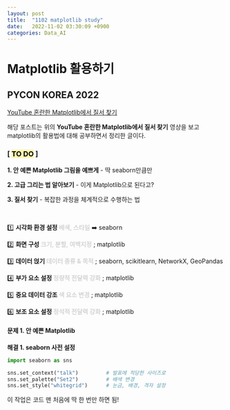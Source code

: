 ```yaml
---
layout: post
title:  "1102 matplotlib study"
date:   2022-11-02 03:30:09 +0900
categories: Data_AI
---
```

# Matplotlib 활용하기

## PYCON KOREA 2022
[YouTube 혼란한 Matplotlib에서 질서 찾기](https://youtu.be/ZTRKojTLE8M) 

해당 포스트는 위의 **YouTube 혼란한 Matplotlib에서 질서 찾기** 영상을 보고 matplotlib의 활용법에 대해 공부하면서 정리한 글이다.

### [ <mark style='background-color: #fff5b1'>TO DO</mark> ]
**1. 안 예쁜 Matplotlib 그림을 예쁘게** - 딱 seaborn만큼만

**2. 고급 그리는 법 알아보기** - 이게 Matplotlib으로 된다고?

**3. 질서 찾기** - 복잡한 과정을 체계적으로 수행하는 법

<br/>

1️⃣ **시각화 환경 설정 <font color = 'lightgray'>배색, 스타일</font>**     ➡️ seaborn

2️⃣ **화면 구성 <font color = 'lightgray'>크기, 분할, 여백지정</font>**    ; matplotlib

3️⃣ **데이터 얹기 <font color = 'lightgray'>데이터 종류 & 목적</font>**    ; seaborn, scikitlearn, NetworkX, GeoPandas

4️⃣ **부가 요소 설정 <font color = 'lightgray'>정량적 전달력 강화</font>**  ; matplotlib

5️⃣ **중요 데이터 강조 <font color = 'lightgray'>색 요소 변경</font>**     ; matplotlib

6️⃣ **보조 요소 설정 <font color = 'lightgray'>정석적 전달력 강화</font>**  ; matplotlib

#### 문제 1. 안 예쁜 Matplotlib

**해결 1. seaborn 사전 설정**

```python
import seaborn as sns

sns.set_context("talk")         # 발표에 적당한 사이즈로
sns.set_palette("Set2")         # 배색 변경
sns.set_style("whitegrid")      # 눈금, 배경, 격자 설정
```

이 작업은 코드 맨 처음에 딱 한 번만 하면 됨!

